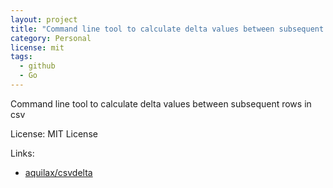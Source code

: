 ```yaml
---
layout: project
title: "Command line tool to calculate delta values between subsequent rows in csv"
category: Personal
license: mit
tags:
  - github
  - Go
---
```


Command line tool to calculate delta values between subsequent rows in csv

License: MIT License

Links:

* [aquilax/csvdelta](https://github.com/aquilax/csvdelta)
